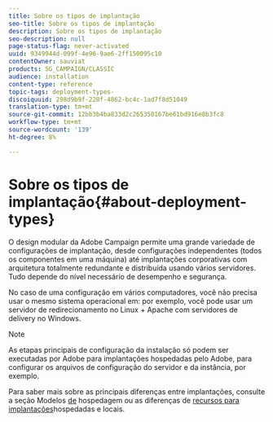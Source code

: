 ```yaml
---
title: Sobre os tipos de implantação
seo-title: Sobre os tipos de implantação
description: Sobre os tipos de implantação
seo-description: null
page-status-flag: never-activated
uuid: 9349944d-099f-4e96-9ae6-2ff150095c10
contentOwner: sauviat
products: SG_CAMPAIGN/CLASSIC
audience: installation
content-type: reference
topic-tags: deployment-types-
discoiquuid: 298d9b9f-220f-4862-bc4c-1ad7f8d51049
translation-type: tm+mt
source-git-commit: 12bb3b4ba833d2c265350167be61bd916e8b3fc8
workflow-type: tm+mt
source-wordcount: '139'
ht-degree: 8%

---
```



# Sobre os tipos de implantação{#about-deployment-types}

O design modular da Adobe Campaign permite uma grande variedade de configurações de implantação, desde configurações independentes (todos os componentes em uma máquina) até implantações corporativas com arquitetura totalmente redundante e distribuída usando vários servidores. Tudo depende do nível necessário de desempenho e segurança.

No caso de uma configuração em vários computadores, você não precisa usar o mesmo sistema operacional em: por exemplo, você pode usar um servidor de redirecionamento no Linux + Apache com servidores de delivery no Windows.

>[!NOTE]
>
>As etapas principais de configuração da instalação só podem ser executadas por Adobe para implantações hospedadas pelo Adobe, para configurar os arquivos de configuração do servidor e da instância, por exemplo.
>
>Para saber mais sobre as principais diferenças entre implantações, consulte a seção Modelos [de](../../installation/using/hosting-models.md) hospedagem ou as diferenças de [recursos para implantações](../../installation/using/capability-matrix.md)hospedadas e locais.


